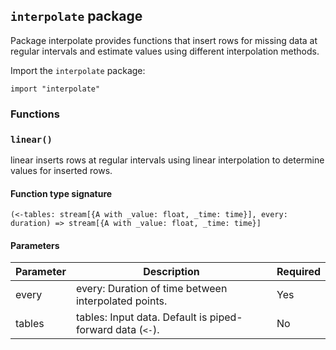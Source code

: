 ## `interpolate` package

Package interpolate provides functions that insert rows for missing data
at regular intervals and estimate values using different interpolation methods.

Import the `interpolate` package:

```flux
import "interpolate"
```

### Functions

### `linear()`

linear inserts rows at regular intervals using linear interpolation to
determine values for inserted rows.

#### Function type signature

```flux
(<-tables: stream[{A with _value: float, _time: time}], every: duration) => stream[{A with _value: float, _time: time}]
```

#### Parameters

| Parameter | Description | Required |
| --- | --- | --- |
| every | every: Duration of time between interpolated points. | Yes |
| tables | tables: Input data. Default is piped-forward data (`<-`). | No |
